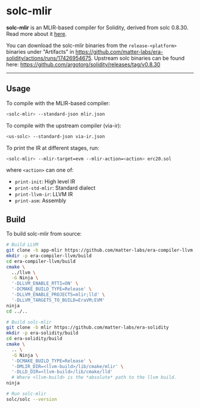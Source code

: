 # solc-mlir

**solc-mlir** is an MLIR-based compiler for Solidity, derived from solc 0.8.30.
Read more about it [here](solc-mlir.md).

You can download the solc-mlir binaries from the `release-<platform>` binaries
under "Artifacts" in
https://github.com/matter-labs/era-solidity/actions/runs/17426954675. Upstream
solc binaries can be found here:
https://github.com/argotorg/solidity/releases/tag/v0.8.30


---

## Usage

To compile with the MLIR-based compiler:

```bash
<solc-mlir> --standard-json mlir.json
```

To compile with the upstream compiler (via-ir):

```bash
<us-solc> --standard-json via-ir.json
```

To print the IR at different stages, run:

```bash
<solc-mlir> --mlir-target=evm --mlir-action=<action> erc20.sol
```

where `<action>` can one of:
- `print-init`: High level IR
- `print-std-mlir`: Standard dialect
- `print-llvm-ir`: LLVM IR
- `print-asm`: Assembly

## Build

To build solc-mlir from source:

```bash
# Build LLVM
git clone -b app-mlir https://github.com/matter-labs/era-compiler-llvm
mkdir -p era-compiler-llvm/build
cd era-compiler-llvm/build
cmake \
  ../llvm \
  -G Ninja \
  '-DLLVM_ENABLE_RTTI=ON' \
  '-DCMAKE_BUILD_TYPE=Release' \
  '-DLLVM_ENABLE_PROJECTS=mlir;lld' \
  '-DLLVM_TARGETS_TO_BUILD=EraVM;EVM'
ninja
cd ../..

# Build solc-mlir
git clone -b mlir https://github.com/matter-labs/era-solidity
mkdir -p era-solidity/build
cd era-solidity/build
cmake \
  .. \
  -G Ninja \
  '-DCMAKE_BUILD_TYPE=Release' \
  '-DMLIR_DIR=<llvm-build>/lib/cmake/mlir' \
  '-DLLD_DIR=<llvm-build>/lib/cmake/lld'
  # Where <llvm-build> is the *absolute* path to the llvm build.
ninja

# Run solc-mlir
solc/solc --version
```
